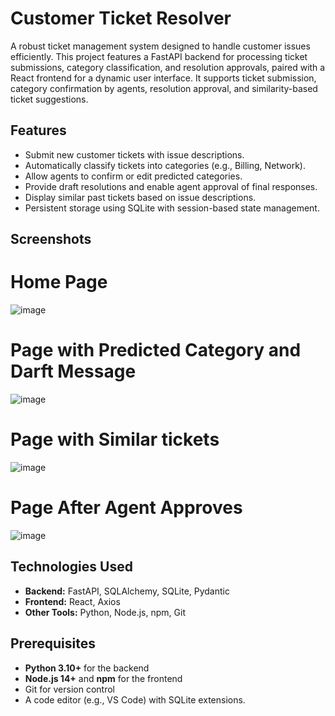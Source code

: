 # Customer Ticket Resolver

A robust ticket management system designed to handle customer issues efficiently. This project features a FastAPI backend for processing ticket submissions, category classification, and resolution approvals, paired with a React frontend for a dynamic user interface. It supports ticket submission, category confirmation by agents, resolution approval, and similarity-based ticket suggestions.

## Features
- Submit new customer tickets with issue descriptions.
- Automatically classify tickets into categories (e.g., Billing, Network).
- Allow agents to confirm or edit predicted categories.
- Provide draft resolutions and enable agent approval of final responses.
- Display similar past tickets based on issue descriptions.
- Persistent storage using SQLite with session-based state management.
## Screenshots
# Home Page
![image](https://github.com/user-attachments/assets/981e1ef8-281b-431c-8989-cc082c0a0101)
# Page with Predicted Category and Darft Message
![image](https://github.com/user-attachments/assets/778d36ac-060b-4dd1-8f0c-9b4ae4675f00)
# Page with Similar tickets
![image](https://github.com/user-attachments/assets/d9962af4-11c2-4d0a-b6ac-9285eeebf4e0)
# Page After Agent Approves
![image](https://github.com/user-attachments/assets/d1c9afcf-83dd-45f1-a622-faea63aee2ff)


## Technologies Used
- **Backend:** FastAPI, SQLAlchemy, SQLite, Pydantic
- **Frontend:** React, Axios
- **Other Tools:** Python, Node.js, npm, Git
  

## Prerequisites
- **Python 3.10+** for the backend
- **Node.js 14+** and **npm** for the frontend
- Git for version control
- A code editor (e.g., VS Code) with SQLite extensions.



